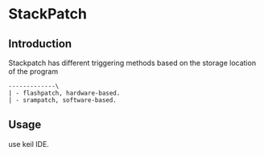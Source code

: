 # StackPatch

## Introduction
Stackpatch has different triggering methods based on the storage location of the program

```
-------------\
| - flashpatch, hardware-based.
| - srampatch, software-based.
```
 
## Usage
use keil IDE.